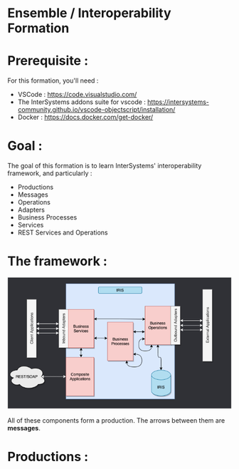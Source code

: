 # Ensemble / Interoperability Formation

# Prerequisite :

 For this formation, you'll need :
* VSCode : https://code.visualstudio.com/
* The InterSystems addons suite for vscode : https://intersystems-community.github.io/vscode-objectscript/installation/
* Docker : https://docs.docker.com/get-docker/

# Goal : 

The goal of this formation is to learn InterSystems' interoperability framework, and particularly : 
* Productions
* Messages
* Operations
* Adapters
* Business Processes
* Services
* REST Services and Operations
# The framework : 



![Framework](https://raw.githubusercontent.com/thewophile-beep/formation-template/master/misc/img/FrameworkFull.png)

All of these components form a production. The arrows between them are **messages**.

# Productions : 

